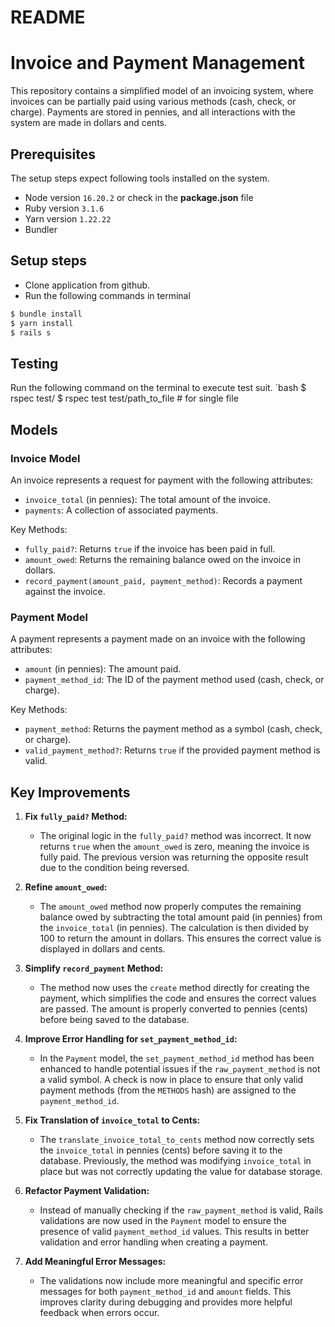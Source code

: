 # README

# Invoice and Payment Management

This repository contains a simplified model of an invoicing system, where invoices can be partially paid using various methods (cash, check, or charge). Payments are stored in pennies, and all interactions with the system are made in dollars and cents.

## Prerequisites
The setup steps expect following tools installed on the system.

* Node version `16.20.2` or check in the **package.json** file
* Ruby version `3.1.6`
* Yarn version `1.22.22`
* Bundler

## Setup steps
  - Clone application from github.
  - Run the following commands in terminal

  ```bash
  $ bundle install
  $ yarn install
  $ rails s
  ```

## Testing
 Run the following command on the terminal to execute test suit.
  `bash
  $ rspec test/
  $ rspec test test/path_to_file # for single file

## Models

### Invoice Model

An invoice represents a request for payment with the following attributes:
- `invoice_total` (in pennies): The total amount of the invoice.
- `payments`: A collection of associated payments.

Key Methods:
- `fully_paid?`: Returns `true` if the invoice has been paid in full.
- `amount_owed`: Returns the remaining balance owed on the invoice in dollars.
- `record_payment(amount_paid, payment_method)`: Records a payment against the invoice.

### Payment Model

A payment represents a payment made on an invoice with the following attributes:
- `amount` (in pennies): The amount paid.
- `payment_method_id`: The ID of the payment method used (cash, check, or charge).

Key Methods:
- `payment_method`: Returns the payment method as a symbol (cash, check, or charge).
- `valid_payment_method?`: Returns `true` if the provided payment method is valid.

## Key Improvements

1. **Fix `fully_paid?` Method:**
   - The original logic in the `fully_paid?` method was incorrect. It now returns `true` when the `amount_owed` is zero, meaning the invoice is fully paid. The previous version was returning the opposite result due to the condition being reversed.

2. **Refine `amount_owed`:**
   - The `amount_owed` method now properly computes the remaining balance owed by subtracting the total amount paid (in pennies) from the `invoice_total` (in pennies). The calculation is then divided by 100 to return the amount in dollars. This ensures the correct value is displayed in dollars and cents.

3. **Simplify `record_payment` Method:**
   - The method now uses the `create` method directly for creating the payment, which simplifies the code and ensures the correct values are passed. The amount is properly converted to pennies (cents) before being saved to the database.

4. **Improve Error Handling for `set_payment_method_id`:**
   - In the `Payment` model, the `set_payment_method_id` method has been enhanced to handle potential issues if the `raw_payment_method` is not a valid symbol. A check is now in place to ensure that only valid payment methods (from the `METHODS` hash) are assigned to the `payment_method_id`.

5. **Fix Translation of `invoice_total` to Cents:**
   - The `translate_invoice_total_to_cents` method now correctly sets the `invoice_total` in pennies (cents) before saving it to the database. Previously, the method was modifying `invoice_total` in place but was not correctly updating the value for database storage.

6. **Refactor Payment Validation:**
   - Instead of manually checking if the `raw_payment_method` is valid, Rails validations are now used in the `Payment` model to ensure the presence of valid `payment_method_id` values. This results in better validation and error handling when creating a payment.

7. **Add Meaningful Error Messages:**
   - The validations now include more meaningful and specific error messages for both `payment_method_id` and `amount` fields. This improves clarity during debugging and provides more helpful feedback when errors occur.
